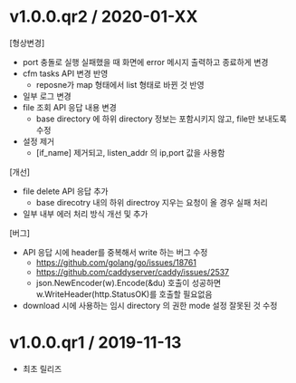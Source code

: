 v1.0.0.qr2 / 2020-01-XX
===================
[형상변경]
  * port 충돌로 실행 실패했을 때 화면에 error 메시지 출력하고 종료하게 변경
  * cfm tasks API 변경 반영
    - reposne가 map 형태에서 list 형태로 바뀐 것 반영
  * 일부 로그 변경
  * file 조회 API 응답 내용 변경
    - base directory 에 하위 directory 정보는 포함시키지 않고, file만 보내도록 수정
  * 설정 제거
    * [if_name] 제거되고, listen_addr 의 ip,port 값을 사용함

[개선]
  * file delete API 응답 추가
    - base direcotry 내의 하위 directroy 지우는 요청이 올 경우 실패 처리
  * 일부 내부 에러 처리 방식 개선 및 추가

[버그]
  * API 응답 시에 header를 중복해서 write 하는 버그 수정
  	- https://github.com/golang/go/issues/18761
    - https://github.com/caddyserver/caddy/issues/2537
    - json.NewEncoder(w).Encode(&du) 호출이 성공하면 w.WriteHeader(http.StatusOK)를 호출할 필요없음
  * download 시에 사용하는 임시 directory 의 권한 mode 설정 잘못된 것 수정

v1.0.0.qr1 / 2019-11-13
===================
* 최초 릴리즈
